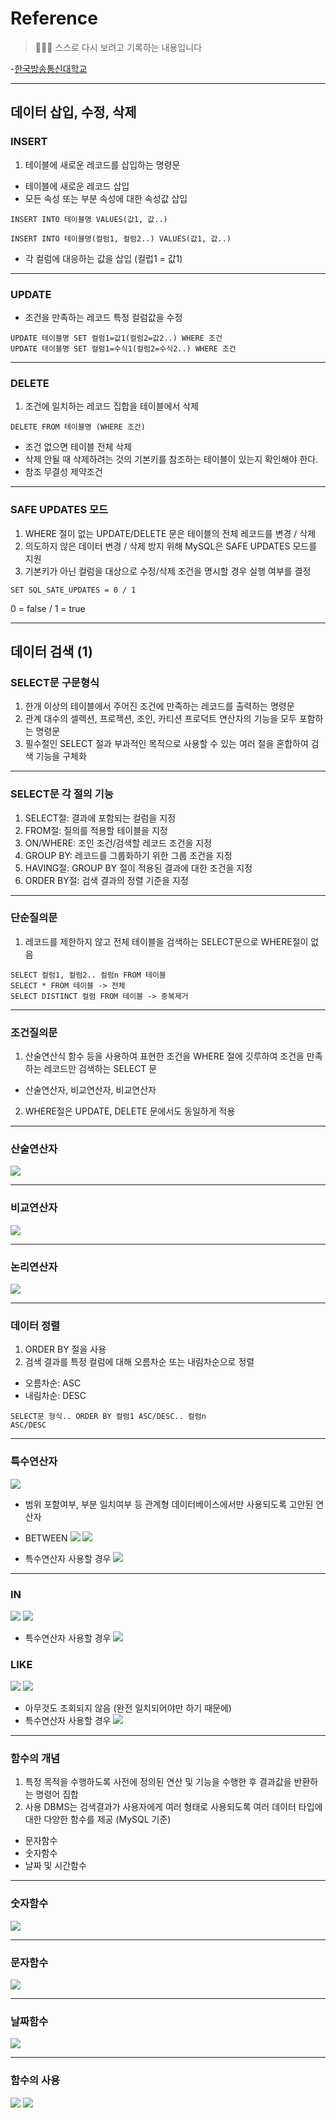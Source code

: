 # Reference
> 🙇🏻‍♂️ 스스로 다시 보려고 기록하는 내용입니다

-[한국방송통신대학교](https://www.knou.ac.kr/knou/index.do?epTicket=ST-916435-Gtok0rF7k3emwse1uu6koP06Mqt6Qcxwlau-13)

---

## 데이터 삽입, 수정, 삭제

### INSERT

1. 테이블에 새로운 레코드를 삽입하는 명령문

- 테이블에 새로운 레코드 삽입
- 모든 속성 또는 부분 속성에 대한 속성값 삽입
```
INSERT INTO 테이블명 VALUES(값1, 값..)

INSERT INTO 테이블명(컬럼1, 컬럼2..) VALUES(값1, 값..)
```

- 각 컬럼에 대응하는 값을 삽입 (컬럽1 = 값1)

---

### UPDATE

- 조건을 만족하는 레코드 특정 컬럼값을 수정

```
UPDATE 테이블명 SET 컬럼1=값1(컬럼2=값2..) WHERE 조건
UPDATE 테이블명 SET 컬럼1=수식1(컬럼2=수식2..) WHERE 조건
```

---

### DELETE

1. 조건에 일치하는 레코드 집합을 테이블에서 삭제
```
DELETE FROM 테이블명 (WHERE 조건)
```
- 조건 없으면 테이블 전체 삭제
- 삭제 안될 때 삭제하려는 것의 기본키를 참조하는 테이블이 있는지 확인해야 한다.
- 참조 무결성 제약조건

---

### SAFE UPDATES 모드

1. WHERE 절이 없는 UPDATE/DELETE 문은 테이블의 전체 레코드를 변경 / 삭제
2. 의도하지 않은 데이터 변경 / 삭제 방지 위해 MySQL은 SAFE UPDATES 모드를 지원
3. 기본키가 아닌 컬럼을 대상으로 수정/삭제 조건을 명시할 경우 실행 여부를 결정

```
SET SQL_SATE_UPDATES = 0 / 1
```
0 = false / 1 = true

---

## 데이터 검색 (1)

### SELECT문 구문형식

1. 한개 이상의 테이블에서 주어진 조건에 만족하는 레코드를 출력하는 명령문
2. 관계 대수의 셀렉션, 프로젝션, 조인, 카티션 프로덕트 연산자의 기능을 모두 포함하는 명령문
3. 필수절인 SELECT 절과 부과적인 목적으로 사용할 수 있는 여러 절을 혼합하여 검색 기능을 구체화

---

### SELECT문 각 절의 기능

1. SELECT절: 결과에 포함되는 컬럼을 지정
2. FROM절: 질의를 적용할 테이블을 지정
3. ON/WHERE: 조인 조건/검색할 레코드 조건을 지정
4. GROUP BY: 레코드를 그룹화하기 위한 그룹 조건을 지정
5. HAVING절: GROUP BY 절이 적용된 결과에 대한 조건을 지정
6. ORDER BY절: 검색 결과의 정렬 기준을 지정

---

### 단순질의문

1. 레코드를 제한하지 않고 전체 테이블을 검색하는 SELECT문으로 WHERE절이 없음

```
SELECT 컬럼1, 컬럼2.. 컬럼n FROM 테이블
SELECT * FROM 테이블 -> 전체
SELECT DISTINCT 컬럼 FROM 테이블 -> 중복제거
```

---

### 조건질의문

1. 산술연산식 함수 등을 사용하여 표현한 조건을 WHERE 절에 깃루하여 조건을 만족하는 레코드만 검색하는 SELECT 문

- 산술연산자, 비교연산자, 비교연산자

2. WHERE절은 UPDATE, DELETE 문에서도 동일하게 적용

---

### 산술연산자
![](https://velog.velcdn.com/images/urtimeislimited/post/d71344a3-3c6f-4c1f-9186-adb7c76ac75d/image.png)


---

### 비교연산자
![](https://velog.velcdn.com/images/urtimeislimited/post/a52546dc-50b9-4d5d-a959-7a56c87a7a24/image.png)

---

### 논리연산자
![](https://velog.velcdn.com/images/urtimeislimited/post/b1f4008d-d6bb-4410-9f2c-161e652296ec/image.png)

---

### 데이터 정렬

1. ORDER BY 절을 사용
2. 검색 결과를 특정 컬럼에 대해 오름차순 또는 내림차순으로 정렬
- 오름차순: ASC
- 내림차순: DESC

```
SELECT문 형식.. ORDER BY 컬럼1 ASC/DESC.. 컬럼n
ASC/DESC 
```

---

### 특수연산자
![](https://velog.velcdn.com/images/urtimeislimited/post/4d25163b-9034-429d-aa07-38f044d0f553/image.png)


- 범위 포함여부, 부분 일치여부 등 관계형 데이터베이스에서만 사용되도록 고안된 연산자
- BETWEEN
![](https://velog.velcdn.com/images/urtimeislimited/post/d1643109-8577-451c-8282-aadbf29b8494/image.png)
![](https://velog.velcdn.com/images/urtimeislimited/post/23465e84-2ca7-4a23-94d8-9ab428d3a4a7/image.png)

- 특수연산자 사용할 경우
![](https://velog.velcdn.com/images/urtimeislimited/post/a70e1079-f3bc-4454-a2ba-84fcc3382b93/image.png)

---

### IN
![](https://velog.velcdn.com/images/urtimeislimited/post/fd1ce876-0cfd-4cd9-b1ad-2d8f1100f237/image.png)
![](https://velog.velcdn.com/images/urtimeislimited/post/f3bfe38a-78c6-4cf3-8fe5-56dc63e4a4c6/image.png)

- 특수연산자 사용할 경우
![](https://velog.velcdn.com/images/urtimeislimited/post/6c83aca6-8734-4fc8-b1d4-7ad1f43581b8/image.png)

### LIKE
![](https://velog.velcdn.com/images/urtimeislimited/post/01c5509e-412f-4e72-a317-e52e1c5a626e/image.png)
![](https://velog.velcdn.com/images/urtimeislimited/post/ae15397d-2c51-4086-a021-4d9d5d40655c/image.png)

- 아무것도 조회되지 않음 (완전 일치되어야만 하기 때문에)
- 특수연산자 사용할 경우
![](https://velog.velcdn.com/images/urtimeislimited/post/3a1cd37e-6c0f-4a55-b979-a611a8d54788/image.png)

---

### 함수의 개념

1. 특정 목적을 수행하도록 사전에 정의된 연산 및 기능을 수행한 후 결과값을 반환하는 명령어 집합
2. 사용 DBMS는 검색결과가 사용자에게 여러 형태로 사용되도록 여러 데이터 타입에 대한 다양한 함수를 제공 (MySQL 기준)

- 문자함수
- 숫자함수
- 날짜 및 시간함수

---

### 숫자함수
![](https://velog.velcdn.com/images/urtimeislimited/post/7b9e1346-f4d4-49d1-8061-8c9cdd74a5ec/image.png)

---

### 문자함수
![](https://velog.velcdn.com/images/urtimeislimited/post/3f769aba-ceea-41cd-bbd5-5d1372053a98/image.png)

---

### 날짜함수
![](https://velog.velcdn.com/images/urtimeislimited/post/ce3ae649-6d72-438e-a30d-7b77080e80b3/image.png)

---

### 함수의 사용

![](https://velog.velcdn.com/images/urtimeislimited/post/cc25e320-997a-49a9-9f4f-c0482c504a30/image.png)
![](https://velog.velcdn.com/images/urtimeislimited/post/848020b2-e4f7-4232-9f28-ff949d90fd33/image.png)
